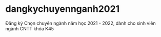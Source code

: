 # dangkychuyennganh2021
Đăng ký Chọn chuyên ngành năm học 2021 - 2022, dành cho sinh viên ngành CNTT khóa K45
